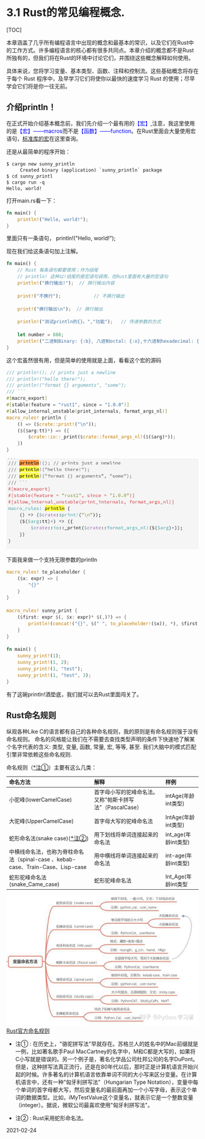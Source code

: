 # 3.1 Rust的常见编程概念.

[TOC]

本章涵盖了几乎所有编程语言中出现的概念和最基本的常识，以及它们在Rust中的工作方式。许多编程语言的核心都有很多共同点。本章介绍的概念都不是Rust所独有的，但我们将在Rust的环境中讨论它们，并围绕这些概念解释如何使用。

具体来说，您将学习变量、基本类型、函数、注释和控制流。这些基础概念将存在于每个 Rust 程序中，及早学习它们将使你以最快的速度学习 Rust 的使用；尽早学会它们将是你一往无前。


## 介绍println！

在正式开始介绍基本概念前，我们先介绍一个最有用的<font color="blue">【宏】</font>,注意，我这里使用的是<font color="blue">【宏】——macros</font>而不是<font color="blue">【函数】——function</font>。在Rust里面会大量使用宏语句，[标准库的宏](https://doc.rust-lang.org/std/index.html#macros)在这里查询。

还是从最简单的程序开始：

```shell
$ cargo new sunny_println
     Created binary (application) `sunny_println` package
$ cd sunny_printl
$ cargo run -q
Hello, world!
```

打开main.rs看一下：
```rust
fn main() {
    println!("Hello, world!");
}
```
里面只有一条语句，  println!("Hello, world!");

现在我们给这条语句加上注解。

```rust
fn main() {
    // Rust 每条语句都要使用；作为结尾
    // println! 这种以!结尾的是宏语句调用，在Rust里面有大量的宏语句
    println!("换行输出!");  // 换行输出内容

    print!("不换行");            // 不换行输出

    print!("换行输出\n");  // 换行输出

    println!("测试println的{}。","功能");   // 传递参数的方式

    let number = 888;
    println!("二进制Binary: {:b}, 八进制octal: {:o},十六进制hexadecimal: {:x}", number, number, number);
}
```
这个宏虽然很有用，但是简单的使用就是上面，看看这个宏的源码

```rust
/// println!(); // prints just a newline
/// println!("hello there!");
/// println!("format {} arguments", "some");
/// ```
#[macro_export]
#[stable(feature = "rust1", since = "1.0.0")]
#[allow_internal_unstable(print_internals, format_args_nl)]
macro_rules! println {
    () => ($crate::print!("\n"));
    ($($arg:tt)*) => ({
        $crate::io::_print($crate::format_args_nl!($($arg)*));
    })
}
```
![println](./println.png)


下面我来做一个支持无限参数的println

```rust
macro_rules! to_placeholder {
    ($x: expr) => {
        "{}"
    }
}

macro_rules! sunny_print {
    ($first: expr $(, $x: expr)* $(,)?) => {
        println!(concat!("{}", $(" ", to_placeholder!($x)), *), $first, $($x), *)
    }
}

fn main() {
    sunny_print!(1);
    sunny_print!(1, 2);
    sunny_print!(1, "test");
    sunny_print!(1, "test", 3);
}
```

有了这碗println!酒垫底，我们就可以去Rust里面闯关了。


## Rust命名规则

纵观各种Like C的语言都有自己的各种命名规则，我的原则是有命名规则强于没有命名规则。 命名的风格能让我们在不需要去查找类型声明的条件下快速地了解某个名字代表的含义: 类型, 变量, 函数, 常量, 宏, 等等, 甚至. 我们大脑中的模式匹配引擎非常依赖这些命名规则.

命名规则（[*注①](#注①)）主要有这么几类：

|命名方法|解释|样例|
|:--|:--|:--|
|小驼峰(lowerCamelCase)|首字母小写的驼峰命名法。又称"帕斯卡拼写法"（PascalCase）|intAge(年龄int类型)|
|大驼峰(UpperCamelCase)|首字母大写的驼峰命名法|IntAge(年龄int类型)|
|蛇形命名法(snake case)([*注②](#注②))|用下划线将单词连接起来的命名法|int_age(年龄int类型)|
|中横线命名法，也称为脊柱命名法（spinal-case 、kebab-case、Train-Case、Lisp-case|用中横线将单词连接起来的命名法|int-age(年龄int类型)|
|蛇形驼峰命名法(snake_Came_case)|蛇形驼峰命名法|Int_Age(年龄int类型|

![网上找到的命名法图](./chapter03_namecase.jpg)
[Rust官方命名规则](https://rust-lang.github.io/api-guidelines/naming.html)




- <a id="注①">注① </a>: 在历史上，"骆驼拼写法"早就存在。苏格兰人的姓名中的Mac前缀就是一例，比如著名歌手Paul MacCartney的名字中，M和C都是大写的，如果将C小写就是错误的。另一个例子是，著名化学品公司杜邦公司的名字DuPont。<br />但是，这种拼写法真正流行，还是在80年代以后，那时正是计算机语言开始兴起的时候。许多著名的计算机语言依靠单词不同的大小写来区分变量。在计算机语言中，还有一种"匈牙利拼写法"（Hungarian Type Notation），变量中每个单词的首字母都大写，然后变量名的最前面再加一个小写字母，表示这个单词的数据类型。比如，iMyTestValue这个变量名，就表示它是一个整数变量（integer）。据说，微软公司最喜欢使用"匈牙利拼写法"。

- <a id="注②">注②</a> : Rust采用蛇形命名法。

2021-02-24
